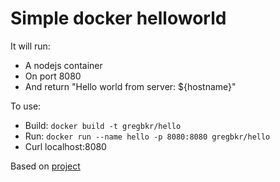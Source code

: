 # Simple docker helloworld

It will run:
- A nodejs container
- On port 8080
- And return "Hello world from server: ${hostname}"

To use:
- Build: `docker build -t gregbkr/hello`
- Run: `docker run --name hello -p 8080:8080 gregbkr/hello`
- Curl localhost:8080

Based on [project](https://nodejs.org/en/docs/guides/nodejs-docker-webapp/)



